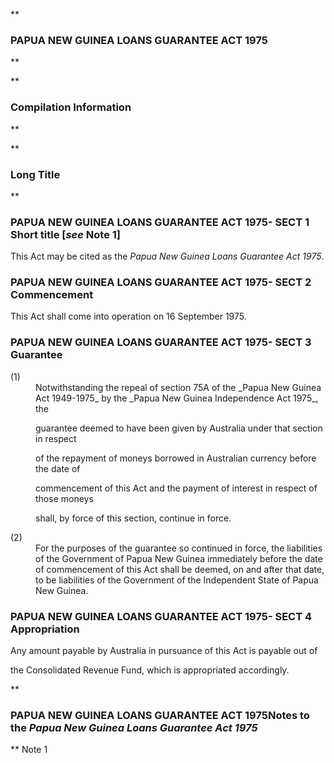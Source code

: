**

###  PAPUA NEW GUINEA LOANS GUARANTEE ACT 1975 
**


**

###  Compilation Information 
**


**

###  Long Title 
**
###  PAPUA NEW GUINEA LOANS GUARANTEE ACT 1975- SECT 1  Short title [_see_ Note 1] 
This Act may be cited as the _Papua New Guinea Loans Guarantee Act 1975_.

 
###  PAPUA NEW GUINEA LOANS GUARANTEE ACT 1975- SECT 2  Commencement 
This Act shall come into operation on 16&#160;September 1975.

 
###  PAPUA NEW GUINEA LOANS GUARANTEE ACT 1975- SECT 3  Guarantee 
<dt>(1)</dt><dd>Notwithstanding the repeal of section&#160;75A of the _Papua New Guinea Act 1949-1975_ by the _Papua New Guinea Independence Act 1975_, the

guarantee deemed to have been given by Australia under that section in respect

of the repayment of moneys borrowed in Australian currency before the date of

commencement of this Act and the payment of interest in respect of those moneys

shall, by force of this section, continue in force.</dd> <dt>(2)</dt><dd>For the purposes of the guarantee so continued in force, the liabilities of the Government of Papua New Guinea immediately before the date of commencement of this Act shall be deemed, on and after that date, to be liabilities of the Government of the Independent State of Papua New Guinea. </dd> 
###  PAPUA NEW GUINEA LOANS GUARANTEE ACT 1975- SECT 4  Appropriation 
Any amount payable by Australia in pursuance of this Act is payable out of

the Consolidated Revenue Fund, which is appropriated accordingly.

 
**

###  PAPUA NEW GUINEA LOANS GUARANTEE ACT 1975<centreit>Notes to the _Papua New Guinea Loans Guarantee Act 1975_ </centreit>
**
Note 1




